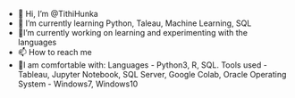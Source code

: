 - 👋 Hi, I’m @TithiHunka 
- 🌱 I’m currently learning Python, Taleau, Machine Learning, SQL
- 🌱I’m currently working on learning and experimenting with the languages
- 📫 How to reach me 
- 🌈I am comfortable with:
Languages - Python3, R, SQL.
Tools used - Tableau, Jupyter Notebook, SQL Server, Google Colab, Oracle 
Operating System - Windows7, Windows10
<!---
TithiHunka/TithiHunka is a ✨ special ✨ repository because its `README.md` (this file) appears on your GitHub profile.
You can click the Preview link to take a look at your changes.
--->
